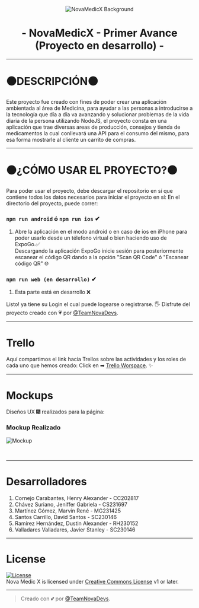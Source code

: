 <p align="center">
  <img src="https://c1.wallpaperflare.com/preview/767/442/400/stethoscope-medical-health-doctor.jpg" alt="NovaMedicX Background">
</p>
<h1 align="center">
  <b>- NovaMedicX - Primer Avance (Proyecto en desarrollo) -</b>
</h1>

---

# ⚫DESCRIPCIÓN⚫
Este proyecto fue creado con fines de poder crear una aplicación ambientada al área de Medicina, para ayudar a las personas a introducirse a la tecnología que día a día va avanzando y solucionar problemas de la vida diaria de la persona utilizando NodeJS, el proyecto consta en una aplicación que trae diversas areas de producción, consejos y tienda de medicamentos la cual conllevará una API para el consumo del mismo, para esa forma mostrarle al cliente un carrito de compras.

---

# ⚫¿CÓMO USAR EL PROYECTO?⚫
Para poder usar el proyecto, debe descargar el repositorio en sí que contiene todos los datos necesarios para iniciar el proyecto en sí:
En el directorio del proyecto, puede correr:

### `npm run android` ó `npm run ios` ✔
1. Abre la aplicación en el modo android o en caso de ios en iPhone para poder usarlo desde un télefono virtual o bien haciendo uso de ExpoGo.✅<br> 
Descargando la aplicación ExpoGo inicie sesión para posteriormente escanear el código QR dando a la opción "Scan QR Code" ó "Escanear código QR" 🌐

### `npm run web (en desarrollo)` ✔

1. Esta parte está en desarrollo ❌

Listo! ya tiene su Login el cual puede logearse o registrarse. 🖐️
Disfrute del proyecto creado con 💗 por [@TeamNovaDevs](https://github.com/Alec-HCC/NovaMedicX).

---

# Trello
Aquí compartimos el link hacia Trellos sobre las actividades y los roles de cada uno que hemos creado:
Click en ➡ [Trello Worspace](https://trello.com/b/KiC7MuAk/primer-avance). ✨

---

# Mockups
Diseños UX 🎆 realizados para la página:

<p align="center">
  <h3>Mockup Realizado</h3>
  <img src="https://i.postimg.cc/rmvw6Fj9/trello.png" alt="Mockup">
</p>
<br>

---

# Desarrolladores

1. Cornejo Carabantes, Henry Alexander - CC202817
2. Chávez Suriano, Jeniffer Gabriela - CS231697
3. Martínez Gómez, Marvin René - MG231425
4. Santos Carrillo, David Santos - SC230146
5. Ramírez Hernández, Dustin Alexander - RH230152
6. Valladares Valladares, Javier Stanley - SC230146

---

# License
[![License](https://blogs.iadb.org/conocimiento-abierto/wp-content/uploads/sites/10/2014/06/creative-commons.jpg)](LICENSE)   
Nova Medic X is licensed under [Creative Commons License](https://creativecommons.org/publicdomain/zero/1.0/deed.es) v1 or later.

---

> Creado con 💕 por [@TeamNovaDevs](https://github.com/Alec-HCC/NovaMedicX).
